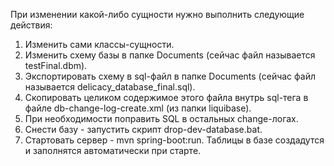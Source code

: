 При изменении какой-либо сущности нужно выполнить следующие действия:

1) Изменить сами классы-сущности.
2) Изменить схему базы в папке Documents (сейчас файл называется testFinal.dbm).
3) Экспортировать схему в sql-файл в папке Documents (сейчас файл называется delicacy_database_final.sql).
4) Скопировать целиком содержимое этого файла внутрь sql-тега в файле db-change-log-create.xml (из папки liquibase).
5) При необходимости поправить SQL в остальных change-логах.
6) Снести базу - запустить скрипт drop-dev-database.bat.
7) Стартовать сервер - mvn spring-boot:run. Таблицы в базе создадутся и заполнятся автоматически при старте.
